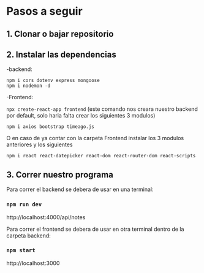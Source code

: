 # Pasos a seguir

## 1. Clonar o bajar repositorio

## 2. Instalar las dependencias

 -backend:
    
    npm i cors dotenv express mongoose
    npm i nodemon -d

 -Frontend:

`npx create-react-app frontend` (este comando nos creara nuestro backend por default, solo haria falta crear los siguientes 3 modulos)
    
    npm i axios bootstrap timeago.js
O en caso de ya contar con la carpeta Frontend instalar los 3 modulos anteriores y los siguientes
    
    npm i react react-datepicker react-dom react-router-dom react-scripts

## 3. Correr nuestro programa
Para correr el backend se debera de usar en una terminal:
### `npm run dev`
http://localhost:4000/api/notes

Para correr el frontend se debera de usar en otra terminal dentro de la carpeta backend:
### `npm start`
http://localhost:3000
